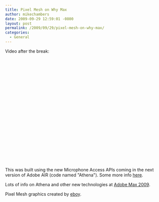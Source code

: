 ```yaml
---
title: Pixel Mesh on Why Max
author: mikechambers
date: 2009-09-29 12:59:01 -0800
layout: post
permalink: /2009/09/29/pixel-mesh-on-why-max/
categories:
  - General
---
```



Video after the break:  
<!--more-->

<object width="560" height="340"><param name="movie" value="http://www.youtube.com/v/iIbTGtfNfZw&hl=en&fs=1&"></param><param name="allowFullScreen" value="true"></param><param name="allowscriptaccess" value="always"></param><embed src="http://www.youtube.com/v/iIbTGtfNfZw&hl=en&fs=1&" type="application/x-shockwave-flash" allowscriptaccess="always" allowfullscreen="true" width="560" height="340"></embed></object>

This was built using the new Microphone Access APIs coming in the next version of Adobe AIR (code named "Athena"). Some more info [here][1].

Lots of info on Athena and other new technologies at [Adobe Max 2009][2].

Pixel Mesh graphics created by [eboy][3].

 [1]: http://www.mikechambers.com/blog/2009/09/22/fotb-slides-advanced-desktop-development-with-adobe-air/
 [2]: http://max.adobe.com/
 [3]: http://hello.eboy.com/eboy/